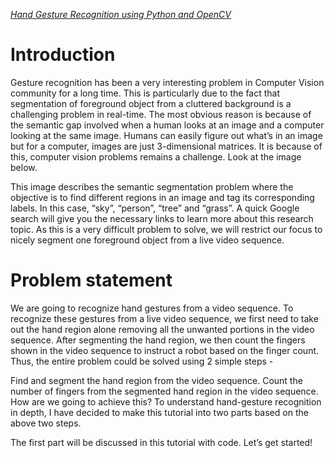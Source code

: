 [*Hand Gesture Recognition using Python and OpenCV*](https://gogul.dev/software/hand-gesture-recognition-p1)
# Introduction

Gesture recognition has been a very interesting problem in Computer Vision community for a long time. This is particularly due to the fact that segmentation of foreground object from a cluttered background is a challenging problem in real-time. The most obvious reason is because of the semantic gap involved when a human looks at an image and a computer looking at the same image. Humans can easily figure out what’s in an image but for a computer, images are just 3-dimensional matrices. It is because of this, computer vision problems remains a challenge. Look at the image below.

This image describes the semantic segmentation problem where the objective is to find different regions in an image and tag its corresponding labels. In this case, “sky”, “person”, “tree” and “grass”. A quick Google search will give you the necessary links to learn more about this research topic. As this is a very difficult problem to solve, we will restrict our focus to nicely segment one foreground object from a live video sequence.

# Problem statement

We are going to recognize hand gestures from a video sequence. To recognize these gestures from a live video sequence, we first need to take out the hand region alone removing all the unwanted portions in the video sequence. After segmenting the hand region, we then count the fingers shown in the video sequence to instruct a robot based on the finger count. Thus, the entire problem could be solved using 2 simple steps -

Find and segment the hand region from the video sequence.
Count the number of fingers from the segmented hand region in the video sequence.
How are we going to achieve this? To understand hand-gesture recognition in depth, I have decided to make this tutorial into two parts based on the above two steps.

The first part will be discussed in this tutorial with code. Let’s get started!

